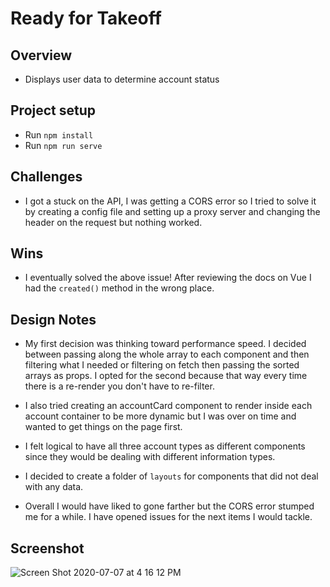 # Ready for Takeoff

## Overview
- Displays user data to determine account status 

## Project setup
- Run `npm install`
- Run `npm run serve`

## Challenges 
- I got a stuck on the API, I was getting a CORS error so I tried to solve it by creating a config file and setting up a proxy server and changing the header on the request but nothing worked.

## Wins
- I eventually solved the above issue! After reviewing the docs on Vue I had the `created()` method in the wrong place.

## Design Notes 
- My first decision was thinking toward performance speed. I decided between passing along the whole array to each component and then filtering what I needed or filtering on fetch then passing the sorted arrays as props. I opted for the second because that way every time there is a re-render you don't have to re-filter. 
- I also tried creating an accountCard component to render inside each account container to be more dynamic but I was over on time and wanted to get things on the page first. 
- I felt logical to have all three account types as different components since they would be dealing with different information types.
- I decided to create a folder of `layouts` for components that did not deal with any data.

- Overall I would have liked to gone farther but the CORS error stumped me for a while. I have opened issues for the next items I would tackle.

## Screenshot

![Screen Shot 2020-07-07 at 4 16 12 PM](https://user-images.githubusercontent.com/48968224/86849618-2e5c7180-c06d-11ea-9c52-808e19be70ef.png)
